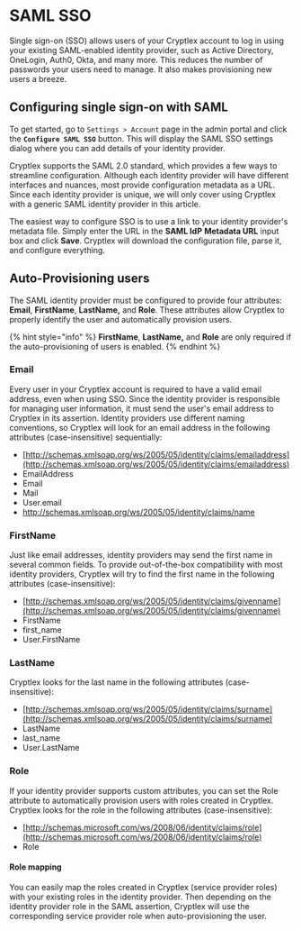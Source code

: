 # SAML SSO

Single sign-on (SSO) allows users of your Cryptlex account to log in using your existing SAML-enabled identity provider, such as Active Directory, OneLogin, Auth0, Okta, and many more. This reduces the number of passwords your users need to manage. It also makes provisioning new users a breeze.

## Configuring single sign-on with SAML <a href="#h_89fbe606-11a7-44be-9a19-35a2bd1017a5" id="h_89fbe606-11a7-44be-9a19-35a2bd1017a5"></a>

To get started, go to `Settings > Account` page in the admin portal and click the **`Configure SAML SSO`** button. This will display the SAML SSO settings dialog where you can add details of your identity provider.

Cryptlex supports the SAML 2.0 standard, which provides a few ways to streamline configuration. Although each identity provider will have different interfaces and nuances, most provide configuration metadata as a URL. Since each identity provider is unique, we will only cover using Cryptlex with a generic SAML identity provider in this article.

The easiest way to configure SSO is to use a link to your identity provider's metadata file. Simply enter the URL in the **SAML IdP** **Metadata URL** input box and click **Save**. Cryptlex will download the configuration file, parse it, and configure everything.

## Auto-Provisioning users <a href="#h_b3fa72f1-91b7-4c82-b174-fbe0427876c5" id="h_b3fa72f1-91b7-4c82-b174-fbe0427876c5"></a>

The SAML identity provider must be configured to provide four attributes: **Email**, **FirstName**, **LastName,** and **Role**. These attributes allow Cryptlex to properly identify the user and automatically provision users.

{% hint style="info" %}
**FirstName**, **LastName,** and **Role** are only required if the auto-provisioning of users is enabled.
{% endhint %}

### Email

Every user in your Cryptlex account is required to have a valid email address, even when using SSO. Since the identity provider is responsible for managing user information, it must send the user's email address to Cryptlex in its assertion. Identity providers use different naming conventions, so Cryptlex will look for an email address in the following attributes (case-insensitive) sequentially:

* [http://schemas.xmlsoap.org/ws/2005/05/identity/claims/emailaddress](http://schemas.xmlsoap.org/ws/2005/05/identity/claims/emailaddress)
* EmailAddress
* Email
* Mail
* User.email
* http://schemas.xmlsoap.org/ws/2005/05/identity/claims/name

### FirstName

Just like email addresses, identity providers may send the first name in several common fields. To provide out-of-the-box compatibility with most identity providers, Cryptlex will try to find the first name in the following attributes (case-insensitive):

* [http://schemas.xmlsoap.org/ws/2005/05/identity/claims/givenname](http://schemas.xmlsoap.org/ws/2005/05/identity/claims/givenname)
* FirstName
* first\_name
* User.FirstName

### LastName

Cryptlex looks for the last name in the following attributes (case-insensitive):

* [http://schemas.xmlsoap.org/ws/2005/05/identity/claims/surname](http://schemas.xmlsoap.org/ws/2005/05/identity/claims/surname)
* LastName
* last\_name
* User.LastName

### Role

If your identity provider supports custom attributes, you can set the Role attribute to automatically provision users with roles created in Cryptlex. Cryptlex looks for the role in the following attributes (case-insensitive):

* [http://schemas.microsoft.com/ws/2008/06/identity/claims/role](http://schemas.microsoft.com/ws/2008/06/identity/claims/role)
* Role

#### Role mapping

You can easily map the roles created in Cryptlex (service provider roles) with your existing roles in the identity provider. Then depending on the identity provider role in the SAML assertion, Cryptlex will use the corresponding service provider role when auto-provisioning the user. &#x20;
